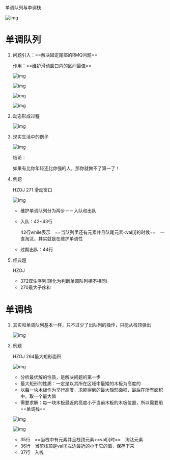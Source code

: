 单调队列与单调栈

![img](https://wx1.sinaimg.cn/mw690/005LasY6gy1gnisa3t0obj30ll0ew799.jpg)





# 单调队列

1. 问题引入：==解决固定尾部的RMQ问题==

   作用：==维护滑动窗口内的区间最值==

   ![img](https://wx4.sinaimg.cn/mw690/005LasY6gy1gnczfebt50j31490qhwx4.jpg)

   

   ![img](https://wx4.sinaimg.cn/mw690/005LasY6gy1gnczhdab9wj30za0lt7f8.jpg)

   ![img](https://wx3.sinaimg.cn/mw690/005LasY6gy1gnczizdtqzj30zw0kwwnz.jpg)

   ![img](https://wx2.sinaimg.cn/mw690/005LasY6gy1gnczozix4wj31440ry4i2.jpg)

2. 动态形成过程

   ![img](https://wx4.sinaimg.cn/mw690/005LasY6gy1gnczmkt7bgj31bu0t0kfn.jpg)

3. 现实生活中的例子

   ![img](https://wx1.sinaimg.cn/mw690/005LasY6gy1gnczq9f8c2j31820r019h.jpg)

   结论：

   如果有比你年轻还比你强的人，那你就做不了第一了！

4. 例题

   HZOJ 271 滑动窗口

   ![img](https://wx3.sinaimg.cn/mw690/005LasY6gy1gnh5htdldrj30xh093jyt.jpg)

   + 维护单调队列分为两步－－入队和出队

   + 入队：42~43行

     42行while表示　==当队列里还有元素并且队尾元素<val[i]的时候==　一直淘汰，其实就是在维护单调性

   + 过期出队：44行
   

5. 经典题

   HZOJ

   + 372双生序列(转化为判断单调队列相不相同)
   + 270最大子序和



# 单调栈

1. 其实和单调队列基本一样，只不过少了出队列的操作，只能从栈顶弹出

   ![img](https://wx1.sinaimg.cn/mw690/005LasY6gy1gnisa3t0obj30ll0ew799.jpg)

2. 例题

   HZOJ 264最大矩形面积

   ![img](https://wx3.sinaimg.cn/mw690/005LasY6gy1gnisl6nvpsj30vd0ewdrl.jpg)

   + 分析最优解的性质，是解决问题的第一步
   + 最大矩形的性质：一定是以其所在区域中最矮的木板为高度的
   + 以每一块木板作为举行高度，求能得到的最大矩形面积，最后在所有面积中，取一个最大值
   + 需要求解：每一块木板最近的高度小于当前木板的木板位置，所以需要用==单调栈==

   ![img](https://wx3.sinaimg.cn/mw690/005LasY6gy1gnit7iv8pcj30wx0f2qb3.jpg)

   ![img](https://wx3.sinaimg.cn/mw690/005LasY6gy1gnitc6byf5j30hc05kmyr.jpg)

   

   + 35行　==当栈中有元素并且栈顶元素>=val[i]时==　淘汰元素
   + 36行　当前栈顶是val[i]左边最近的小于它的值，保存下来
   + 37行　入栈

   